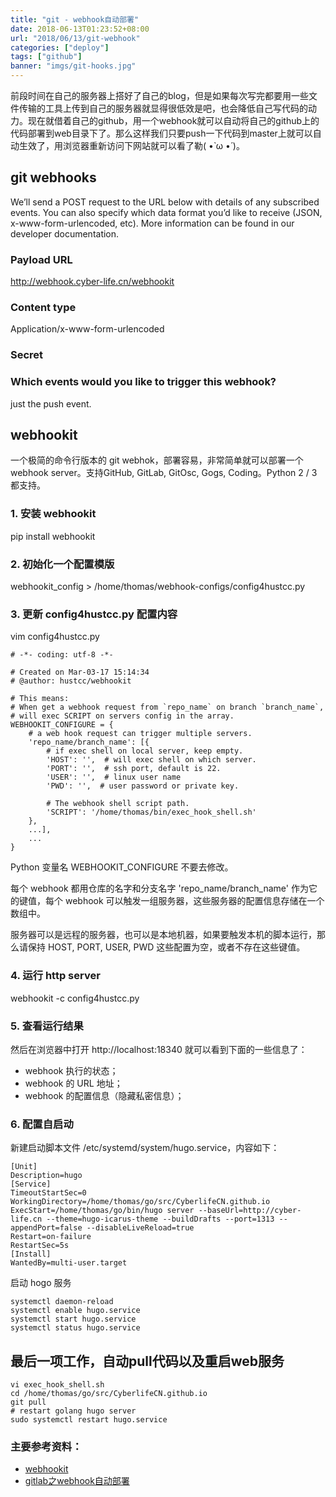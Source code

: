 ```yaml
---
title: "git - webhook自动部署"
date: 2018-06-13T01:23:52+08:00
url: "2018/06/13/git-webhook"
categories: ["deploy"]
tags: ["github"]
banner: "imgs/git-hooks.jpg"
---
```


前段时间在自己的服务器上搭好了自己的blog，但是如果每次写完都要用一些文件传输的工具上传到自己的服务器就显得很低效是吧，也会降低自己写代码的动力。现在就借着自己的github，用一个webhook就可以自动将自己的github上的代码部署到web目录下了。那么这样我们只要push一下代码到master上就可以自动生效了，用浏览器重新访问下网站就可以看了勒( •̀ ω •́ )。

<!--more-->

## git webhooks
We’ll send a POST request to the URL below with details of any subscribed events. You can also specify which data format you’d like to receive (JSON, x-www-form-urlencoded, etc). More information can be found in our developer documentation.

### Payload URL
http://webhook.cyber-life.cn/webhookit

### Content type
Application/x-www-form-urlencoded

### Secret
### Which events would you like to trigger this webhook?
just the push event.

## webhookit
一个极简的命令行版本的 git webhok，部署容易，非常简单就可以部署一个 webhook server。支持GitHub, GitLab, GitOsc, Gogs, Coding。Python 2 / 3 都支持。

### 1. 安装 webhookit
pip install webhookit

### 2. 初始化一个配置模版
webhookit_config > /home/thomas/webhook-configs/config4hustcc.py

### 3. 更新 config4hustcc.py 配置内容
vim config4hustcc.py

```
# -*- coding: utf-8 -*-

# Created on Mar-03-17 15:14:34
# @author: hustcc/webhookit

# This means:
# When get a webhook request from `repo_name` on branch `branch_name`,
# will exec SCRIPT on servers config in the array.
WEBHOOKIT_CONFIGURE = {
    # a web hook request can trigger multiple servers.
    'repo_name/branch_name': [{
        # if exec shell on local server, keep empty.
        'HOST': '',  # will exec shell on which server.
        'PORT': '',  # ssh port, default is 22.
        'USER': '',  # linux user name
        'PWD': '',  # user password or private key.

        # The webhook shell script path.
        'SCRIPT': '/home/thomas/bin/exec_hook_shell.sh'
    },
	...],
	...
}
```
Python 变量名 WEBHOOKIT_CONFIGURE 不要去修改。

每个 webhook 都用仓库的名字和分支名字 'repo_name/branch_name' 作为它的键值，每个 webhook 可以触发一组服务器，这些服务器的配置信息存储在一个数组中。

服务器可以是远程的服务器，也可以是本地机器，如果要触发本机的脚本运行，那么请保持 HOST, PORT, USER, PWD 这些配置为空，或者不存在这些键值。

### 4. 运行 http server
webhookit -c config4hustcc.py

### 5. 查看运行结果
然后在浏览器中打开 http://localhost:18340 就可以看到下面的一些信息了：

* webhook 执行的状态；
* webhook 的 URL 地址；
* webhook 的配置信息（隐藏私密信息）；

### 6. 配置自启动

新建启动脚本文件 /etc/systemd/system/hugo.service，内容如下：
```
[Unit]
Description=hugo
[Service]
TimeoutStartSec=0
WorkingDirectory=/home/thomas/go/src/CyberlifeCN.github.io
ExecStart=/home/thomas/go/bin/hugo server --baseUrl=http://cyber-life.cn --theme=hugo-icarus-theme --buildDrafts --port=1313 --appendPort=false --disableLiveReload=true
Restart=on-failure
RestartSec=5s
[Install]
WantedBy=multi-user.target
```
启动 hogo 服务
```
systemctl daemon-reload
systemctl enable hugo.service
systemctl start hugo.service
systemctl status hugo.service
```

## 最后一项工作，自动pull代码以及重启web服务
```
vi exec_hook_shell.sh
cd /home/thomas/go/src/CyberlifeCN.github.io
git pull
# restart golang hugo server
sudo systemctl restart hugo.service
```

### 主要参考资料：
* [webhookit](https://github.com/hustcc/webhookit)
* [gitlab之webhook自动部署](https://www.jianshu.com/p/00bc0323e83f)

<!--more-->

